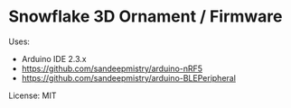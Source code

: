 # Snowflake 3D Ornament / Firmware

Uses:
- Arduino IDE 2.3.x
- https://github.com/sandeepmistry/arduino-nRF5
- https://github.com/sandeepmistry/arduino-BLEPeripheral

License: MIT
